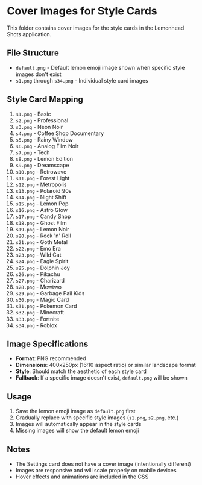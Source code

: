 # Cover Images for Style Cards

This folder contains cover images for the style cards in the Lemonhead Shots application.

## File Structure

- `default.png` - Default lemon emoji image shown when specific style images don't exist
- `s1.png` through `s34.png` - Individual style card images

## Style Card Mapping

1. `s1.png` - Basic
2. `s2.png` - Professional  
3. `s3.png` - Neon Noir
4. `s4.png` - Coffee Shop Documentary
5. `s5.png` - Rainy Window
6. `s6.png` - Analog Film Noir
7. `s7.png` - Tech
8. `s8.png` - Lemon Edition
9. `s9.png` - Dreamscape
10. `s10.png` - Retrowave
11. `s11.png` - Forest Light
12. `s12.png` - Metropolis
13. `s13.png` - Polaroid 90s
14. `s14.png` - Night Shift
15. `s15.png` - Lemon Pop
16. `s16.png` - Astro Glow
17. `s17.png` - Candy Shop
18. `s18.png` - Ghost Film
19. `s19.png` - Lemon Noir
20. `s20.png` - Rock 'n' Roll
21. `s21.png` - Goth Metal
22. `s22.png` - Emo Era
23. `s23.png` - Wild Cat
24. `s24.png` - Eagle Spirit
25. `s25.png` - Dolphin Joy
26. `s26.png` - Pikachu
27. `s27.png` - Charizard
28. `s28.png` - Mewtwo
29. `s29.png` - Garbage Pail Kids
30. `s30.png` - Magic Card
31. `s31.png` - Pokemon Card
32. `s32.png` - Minecraft
33. `s33.png` - Fortnite
34. `s34.png` - Roblox

## Image Specifications

- **Format**: PNG recommended
- **Dimensions**: 400x250px (16:10 aspect ratio) or similar landscape format
- **Style**: Should match the aesthetic of each style card
- **Fallback**: If a specific image doesn't exist, `default.png` will be shown

## Usage

1. Save the lemon emoji image as `default.png` first
2. Gradually replace with specific style images (`s1.png`, `s2.png`, etc.)
3. Images will automatically appear in the style cards
4. Missing images will show the default lemon emoji

## Notes

- The Settings card does not have a cover image (intentionally different)
- Images are responsive and will scale properly on mobile devices
- Hover effects and animations are included in the CSS
